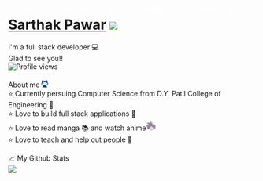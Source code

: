 
# ![](https://github.com/Akash-Salvi/Akash-Salvi/blob/master/Hello(1).gif)[Sarthak Pawar](https://github.com/Grumppie) <img src="https://raw.githubusercontent.com/MartinHeinz/MartinHeinz/master/wave.gif" width="30px">
I'm a full stack developer 💻\
Glad to see you!!\
![Profile views](https://gpvc.arturio.dev/Grumppie)

About me<img src="./Images/mona-whisper.gif" height="20" />\
⭐ Currently persuing Computer Science from D.Y. Patil College of Engineering 🏫\
⭐ Love to build full stack applications 📱\
⭐ Love to read manga 📚 and watch anime<img src="./Images/goku.png" height="20" />\
⭐ Love to teach and help out people 🤝


📈 My Github Stats\
<img height="180em" src="https://github-readme-stats.vercel.app/api?username=Grumppie&show_icons=true&hide_border=true&&count_private=true&include_all_commits=true" />
